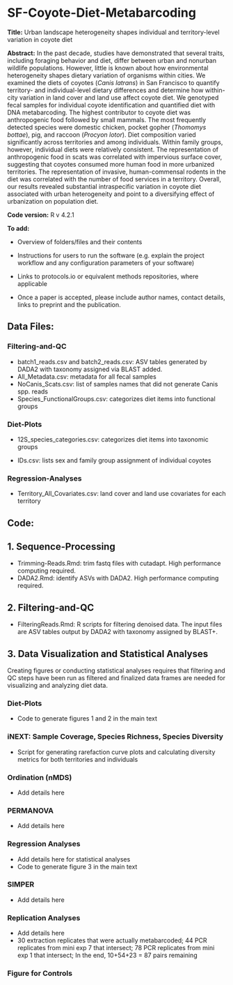 # SF-Coyote-Diet-Metabarcoding

**Title:** Urban landscape heterogeneity shapes individual and territory-level variation in coyote diet

**Abstract:** In the past decade, studies have demonstrated that several traits, including foraging behavior and diet, differ between urban and nonurban wildlife populations. However, little is known about how environmental heterogeneity shapes dietary variation of organisms within cities. We examined the diets of coyotes (*Canis latrans*) in San Francisco to quantify territory- and individual-level dietary differences and determine how within-city variation in land cover and land use affect coyote diet. We genotyped fecal samples for individual coyote identification and quantified diet with DNA metabarcoding. The highest contributor to coyote diet was anthropogenic food followed by small mammals. The most frequently detected species were domestic chicken, pocket gopher (*Thomomys bottae*), pig, and raccoon (*Procyon lotor*). Diet composition varied significantly across territories and among individuals. Within family groups, however, individual diets were relatively consistent. The representation of anthropogenic food in scats was correlated with impervious surface cover, suggesting that coyotes consumed more human food in more urbanized territories. The representation of invasive, human-commensal rodents in the diet was correlated with the number of food services in a territory. Overall, our results revealed substantial intraspecific variation in coyote diet associated with urban heterogeneity and point to a diversifying effect of urbanization on population diet.

**Code version:** R v 4.2.1

**To add:**

-   Overview of folders/files and their contents

-   Instructions for users to run the software (e.g. explain the project workflow and any configuration parameters of your software)

-   Links to protocols.io or equivalent methods repositories, where applicable

-   Once a paper is accepted, please include author names, contact details, links to preprint and the publication.

## Data Files:

### Filtering-and-QC

-   batch1_reads.csv and batch2_reads.csv: ASV tables generated by DADA2 with taxonomy assigned via BLAST added.
-   All_Metadata.csv: metadata for all fecal samples
-   NoCanis_Scats.csv: list of samples names that did not generate Canis spp. reads
-   Species_FunctionalGroups.csv: categorizes diet items into functional groups

### Diet-Plots

-   12S_species_categories.csv: categorizes diet items into taxonomic groups

-   IDs.csv: lists sex and family group assignment of individual coyotes

### Regression-Analyses

-   Territory_All_Covariates.csv: land cover and land use covariates for each territory

## Code:

## 1. Sequence-Processing

-   Trimming-Reads.Rmd: trim fastq files with cutadapt. High performance computing required.
-   DADA2.Rmd: identify ASVs with DADA2. High performance computing required.

## 2. Filtering-and-QC

-   FilteringReads.Rmd: R scripts for filtering denoised data. The input files are ASV tables output by DADA2 with taxonomy assigned by BLAST+.

## 3. Data Visualization and Statistical Analyses

Creating figures or conducting statistical analyses requires that filtering and QC steps have been run as filtered and finalized data frames are needed for visualizing and analyzing diet data.

### Diet-Plots

-   Code to generate figures 1 and 2 in the main text

### iNEXT: Sample Coverage, Species Richness, Species Diversity

-   Script for generating rarefaction curve plots and calculating diversity metrics for both territories and individuals

### Ordination (nMDS)

-   Add details here

### PERMANOVA

-   Add details here

### Regression Analyses

-   Add details here for statistical analyses
-   Code to generate figure 3 in the main text

### SIMPER

-   Add details here

### Replication Analyses

-   Add details here
-   30 extraction replicates that were actually metabarcoded; 44 PCR replicates from mini exp 7 that intersect; 78 PCR replicates from mini exp 1 that intersect; In the end, 10+54+23 = 87 pairs remaining

### Figure for Controls
